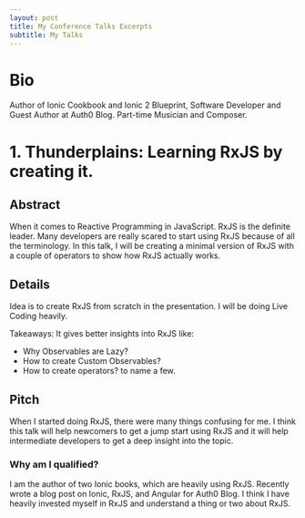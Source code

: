 ```yaml
---
layout: post
title: My Conference Talks Excerpts
subtitle: My Talks
---
```


# Bio
Author of Ionic Cookbook and Ionic 2 Blueprint, Software Developer and Guest Author at Auth0 Blog. Part-time Musician and Composer. 

# 1. Thunderplains: Learning RxJS by creating it.

## Abstract
When it comes to Reactive Programming in JavaScript. RxJS is the definite leader. Many developers are really scared to start using RxJS because of all the terminology. In this talk, I will be creating a minimal version of RxJS with a couple of operators to show how RxJS actually works.

## Details
Idea is to create RxJS from scratch in the presentation. I will be doing Live Coding heavily.

Takeaways: It gives better insights into RxJS like:
* Why Observables are Lazy?
* How to create Custom Observables?
* How to create operators?
to name a few.

## Pitch
When I started doing RxJS, there were many things confusing for me. I think this talk will help newcomers to get a jump start using RxJS and it will help intermediate developers to get a deep insight into the topic.

### Why am I qualified?
I am the author of two Ionic books, which are heavily using RxJS. Recently wrote a blog post on Ionic, RxJS, and Angular for Auth0 Blog. I think I have heavily invested myself in RxJS and understand a thing or two about RxJS.
